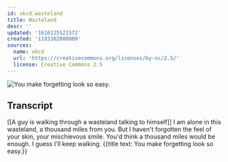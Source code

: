 ```yaml
---
id: xkcd.wasteland
title: Wasteland
desc: ''
updated: '1616125521572'
created: '1193382000000'
sources:
  name: xkcd
  url: 'https://creativecommons.org/licenses/by-nc/2.5/'
  license: Creative Commons 2.5
---
```

![You make forgetting look so easy.](https://imgs.xkcd.com/comics/wasteland.png)

## Transcript
[[A guy is walking through a wasteland talking to himself]]
I am alone in this wasteland, a thousand miles  from you.
But I haven't forgotten the feel of your skin, your mischievous smile.
You'd think a thousand miles would be enough.
I guess I'll keep walking.
{{title text: You make forgetting look so easy.}}
